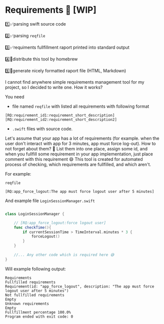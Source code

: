#  Requirements 🧐 [WIP]

1️⃣✅parsing swift source code

2️⃣✅parsing `reqfile`

3️⃣✅requiments fullfillment raport printed into standard output

4️⃣🔴distribute this tool by homebrew

5️⃣🔴generate nicely formatted raport file (HTML, Markdown)

I cannot find anywhere simple requirements management tool for my project, so I decided to write one.
How it works?

You need
- file named `reqfile` with listed all requirements with following format
```
[RQ:requirement_id1:requirement_short_description]
[RQ:requirement_id2:requirement_short_description2]
```
- `.swift` files with source code.

Let's assume that your app has a lot of requirements (for example. when the user don't interact with app for 3 minutes, app must force log-out).
How to not forget about them? 🧐
List them into one place, assign some id, and when you fullfill some requirement  in your app implementation, just place comment with this requirement 😄
This tool is created for automated process of checking, which requirements are fullfilled, and which aren't.

For example:

`reqfile`
```
[RQ:app_force_logout:The app must force logout user after 5 minutes]
```

And example file 
`LoginSessionManager.swift`
```swift

class LoginSessionManager {

    // [RQ:app_force_logout:force logout user]
    func checkTime(){
        if currentSessionTime > TimeInterval.minutes * 3 {
            forceLogout()
        }
    }
    
    //... Any other code which is required here 😅
}
```

Will example following output:
```
Requirements
Fullfilled requirements
Requirement(id: "app_force_logout", description: "The app must force logout user after 5 minutes")
Not fullfilled requirements
Empty
Unknown requirements
Empty
Fullfillment percentage 100.0%
Program ended with exit code: 0
```
